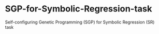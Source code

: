 # SGP-for-Symbolic-Regression-task
Self-configuring Genetic Programming (SGP) for Symbolic Regression (SR) task
